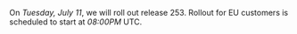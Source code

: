 On *Tuesday, July 11*, we will roll out release 253.
Rollout for EU customers is scheduled to start at *08:00PM* UTC.
